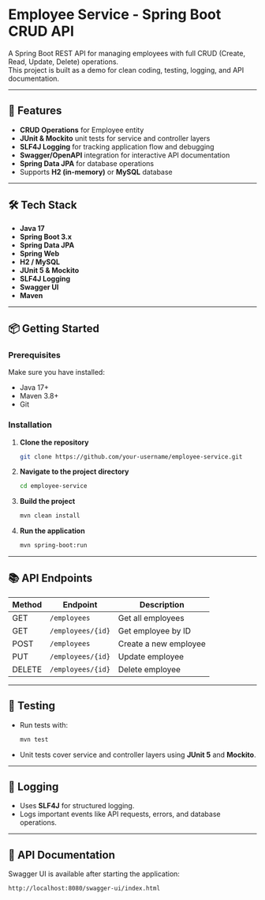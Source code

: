 # Employee Service - Spring Boot CRUD API

A Spring Boot REST API for managing employees with full CRUD (Create, Read, Update, Delete) operations.  
This project is built as a demo for clean coding, testing, logging, and API documentation.

---

## 🚀 Features
- **CRUD Operations** for Employee entity
- **JUnit & Mockito** unit tests for service and controller layers
- **SLF4J Logging** for tracking application flow and debugging
- **Swagger/OpenAPI** integration for interactive API documentation
- **Spring Data JPA** for database operations
- Supports **H2 (in-memory)** or **MySQL** database

---

## 🛠 Tech Stack
- **Java 17**
- **Spring Boot 3.x**
- **Spring Data JPA**
- **Spring Web**
- **H2 / MySQL**
- **JUnit 5 & Mockito**
- **SLF4J Logging**
- **Swagger UI**
- **Maven**

---

## 📦 Getting Started

### Prerequisites
Make sure you have installed:
- Java 17+
- Maven 3.8+
- Git

### Installation
1. **Clone the repository**
   ```bash
   git clone https://github.com/your-username/employee-service.git
   ```
2. **Navigate to the project directory**
   ```bash
   cd employee-service
   ```
3. **Build the project**
   ```bash
   mvn clean install
   ```
4. **Run the application**
   ```bash
   mvn spring-boot:run
   ```

---

## 📚 API Endpoints

| Method | Endpoint         | Description             |
|--------|-----------------|-------------------------|
| GET    | `/employees`    | Get all employees       |
| GET    | `/employees/{id}` | Get employee by ID    |
| POST   | `/employees`    | Create a new employee   |
| PUT    | `/employees/{id}` | Update employee       |
| DELETE | `/employees/{id}` | Delete employee       |

---

## 🧪 Testing
- Run tests with:
  ```bash
  mvn test
  ```
- Unit tests cover service and controller layers using **JUnit 5** and **Mockito**.

---

## 📝 Logging
- Uses **SLF4J** for structured logging.
- Logs important events like API requests, errors, and database operations.

---

## 📖 API Documentation
Swagger UI is available after starting the application:
```
http://localhost:8080/swagger-ui/index.html
```
